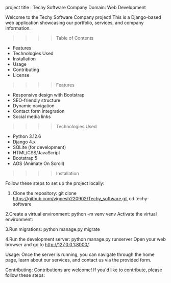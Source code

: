 project title : Techy Software Company
Domain: Web Development

Welcome to the Techy Software Company project! This is a Django-based web application showcasing our portfolio, services, and company information.

>>>>Table of Contents
- Features
- Technologies Used
- Installation
- Usage
- Contributing
- License

>>>>Features
- Responsive design with Bootstrap
- SEO-friendly structure
- Dynamic navigation
- Contact form integration
- Social media links

>>>>Technologies Used

- Python 3.12.6
- Django 4.x
- SQLite (for development)
- HTML/CSS/JavaScript
- Bootstrap 5
- AOS (Animate On Scroll)

>>>>Installation

Follow these steps to set up the project locally:

1. Clone the repository:
   git clone https://github.com/vignesh220902/Techy_software.git
   cd techy-software
   
2.Create a virtual environment:
  python -m venv venv
  Activate the virtual environment:

3.Run migrations:
  python manage.py migrate
  
4.Run the development server:
  python manage.py runserver
  Open your web browser and go to http://127.0.0.1:8000/.

Usage:
  Once the server is running, you can navigate through the home page, learn about our services, and contact us via the provided form.

Contributing:
  Contributions are welcome! If you'd like to contribute, please follow these steps:



